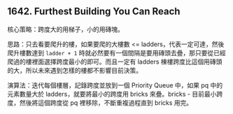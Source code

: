 ## 1642. Furthest Building You Can Reach

核心策略：跨度大的用梯子，小的用磚塊。

思路：只去看要爬升的樓，如果要爬的大樓數 <= ladders，代表一定可達，然後爬升樓數達到 `ladder + 1` 時就必然要有一個間隔是要用磚頭去疊，那只要從已經爬過的樓裡面選擇跨度最小的即可。而且一定有 ladders 棟樓跨度比這個用磚頭的大，所以未來遇到怎樣的樓都不影響目前決策。

演算法：迭代每個樓層，記錄跨度並放到一個 Priority Queue 中，如果 pq 中的元素數量大於 ladders，就要將最小的跨度用 bricks 來疊。bricks - 目前最小跨度，然後將這個跨度從 pq 裡移除，不斷重複過程直到 bricks 用完。

